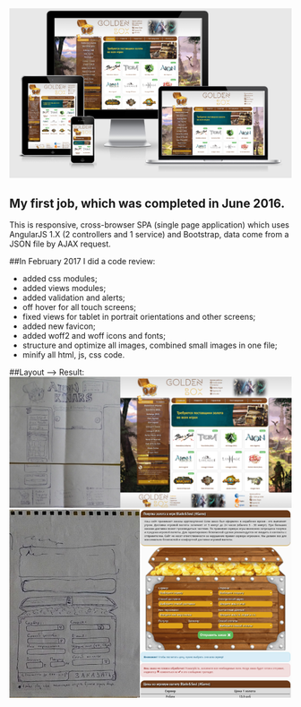 <div align="center">
   <img src="readme-images/responsive.png">
</div>

## My first job, which was completed in June 2016.
This is responsive, cross-browser SPA (single page application) which uses AngularJS 1.X (2 controllers and 1 service) and Bootstrap, data come from a JSON file by AJAX request.
   
##In February 2017 I did a code review:
* added css modules;
* added views modules;
* added validation and alerts;
* off hover for all touch screens;
* fixed views for tablet in portrait orientations and other screens;
* added new favicon;
* added woff2 and woff icons and fonts;
* structure and optimize all images, combined small images in one file;
* minify all html, js, css code.

##Layout --> Result:
<img src="readme-images/site.png">
<img src="readme-images/box.png">

